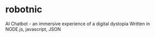 # robotnic
AI Chatbot - an immersive experience of a digital dystopia
Written in NODE.js, javascript, JSON
